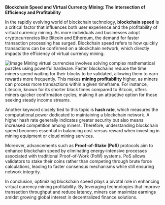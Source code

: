**Blockchain Speed and Virtual Currency Mining: The Intersection of Efficiency and Profitability**

In the rapidly evolving world of blockchain technology, **blockchain speed** is a critical factor that influences both user experience and the profitability of virtual currency mining. As more individuals and businesses adopt cryptocurrencies like Bitcoin and Ethereum, the demand for faster transaction processing has surged. Blockchain speed refers to how quickly transactions can be confirmed on a blockchain network, which directly impacts the efficiency of virtual currency mining.


![Image](https://github.com/user-attachments/assets/31692037-0104-4703-abd1-696b6a7dd41b)
Mining virtual currencies involves solving complex mathematical puzzles using powerful hardware. Faster blockchains reduce the time miners spend waiting for their blocks to be validated, allowing them to earn rewards more frequently. This makes **mining profitability** higher, as miners can process more transactions within a given timeframe. For instance, Litecoin, known for its shorter block times compared to Bitcoin, offers miners quicker confirmation cycles, making it an attractive option for those seeking steady income streams.

Another keyword closely tied to this topic is **hash rate**, which measures the computational power dedicated to maintaining a blockchain network. A higher hash rate generally indicates greater security but also means increased competition among miners. Therefore, understanding blockchain speed becomes essential in balancing cost versus reward when investing in mining equipment or cloud mining services.

Moreover, advancements such as **Proof-of-Stake (PoS)** protocols aim to enhance blockchain speed by eliminating energy-intensive processes associated with traditional Proof-of-Work (PoW) systems. PoS allows validators to stake their coins rather than competing through brute force calculations, leading to faster consensus mechanisms while still ensuring network integrity.

In conclusion, optimizing blockchain speed plays a pivotal role in enhancing virtual currency mining profitability. By leveraging technologies that improve transaction throughput and reduce latency, miners can maximize earnings amidst growing global interest in decentralized finance solutions.